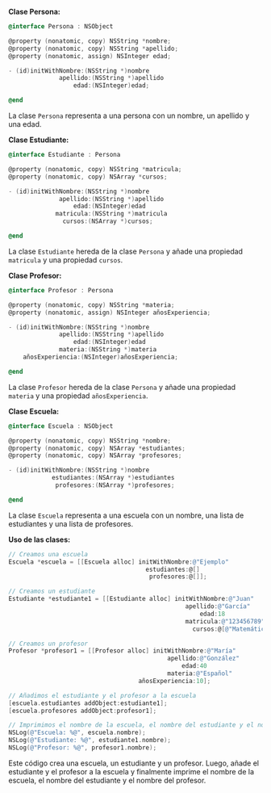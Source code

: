 **Clase Persona:**

```objective-c
@interface Persona : NSObject

@property (nonatomic, copy) NSString *nombre;
@property (nonatomic, copy) NSString *apellido;
@property (nonatomic, assign) NSInteger edad;

- (id)initWithNombre:(NSString *)nombre
              apellido:(NSString *)apellido
                  edad:(NSInteger)edad;

@end
```

La clase `Persona` representa a una persona con un nombre, un apellido y una edad.

**Clase Estudiante:**

```objective-c
@interface Estudiante : Persona

@property (nonatomic, copy) NSString *matricula;
@property (nonatomic, copy) NSArray *cursos;

- (id)initWithNombre:(NSString *)nombre
              apellido:(NSString *)apellido
                  edad:(NSInteger)edad
             matricula:(NSString *)matricula
               cursos:(NSArray *)cursos;

@end
```

La clase `Estudiante` hereda de la clase `Persona` y añade una propiedad `matricula` y una propiedad `cursos`.

**Clase Profesor:**

```objective-c
@interface Profesor : Persona

@property (nonatomic, copy) NSString *materia;
@property (nonatomic, assign) NSInteger añosExperiencia;

- (id)initWithNombre:(NSString *)nombre
              apellido:(NSString *)apellido
                  edad:(NSInteger)edad
              materia:(NSString *)materia
    añosExperiencia:(NSInteger)añosExperiencia;

@end
```

La clase `Profesor` hereda de la clase `Persona` y añade una propiedad `materia` y una propiedad `añosExperiencia`.

**Clase Escuela:**

```objective-c
@interface Escuela : NSObject

@property (nonatomic, copy) NSString *nombre;
@property (nonatomic, copy) NSArray *estudiantes;
@property (nonatomic, copy) NSArray *profesores;

- (id)initWithNombre:(NSString *)nombre
            estudiantes:(NSArray *)estudiantes
             profesores:(NSArray *)profesores;

@end
```

La clase `Escuela` representa a una escuela con un nombre, una lista de estudiantes y una lista de profesores.

**Uso de las clases:**

```objective-c
// Creamos una escuela
Escuela *escuela = [[Escuela alloc] initWithNombre:@"Ejemplo"
                                      estudiantes:@[]
                                       profesores:@[]];

// Creamos un estudiante
Estudiante *estudiante1 = [[Estudiante alloc] initWithNombre:@"Juan"
                                                 apellido:@"García"
                                                     edad:18
                                                 matricula:@"123456789"
                                                   cursos:@[@"Matemáticas", @"Física", @"Química"]];

// Creamos un profesor
Profesor *profesor1 = [[Profesor alloc] initWithNombre:@"María"
                                            apellido:@"González"
                                                edad:40
                                            materia:@"Español"
                                    añosExperiencia:10];

// Añadimos el estudiante y el profesor a la escuela
[escuela.estudiantes addObject:estudiante1];
[escuela.profesores addObject:profesor1];

// Imprimimos el nombre de la escuela, el nombre del estudiante y el nombre del profesor
NSLog(@"Escuela: %@", escuela.nombre);
NSLog(@"Estudiante: %@", estudiante1.nombre);
NSLog(@"Profesor: %@", profesor1.nombre);
```

Este código crea una escuela, un estudiante y un profesor. Luego, añade el estudiante y el profesor a la escuela y finalmente imprime el nombre de la escuela, el nombre del estudiante y el nombre del profesor.